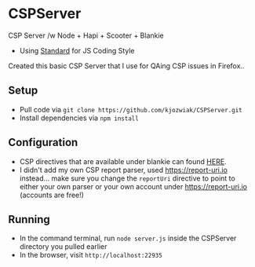 # CSPServer
CSP Server /w Node + Hapi + Scooter + Blankie

- Using [Standard](https://www.npmjs.com/package/standard) for JS Coding Style

Created this basic CSP Server that I use for QAing CSP issues in Firefox..

## Setup

- Pull code via `git clone https://github.com/kjozwiak/CSPServer.git`
- Install dependencies via `npm install`

## Configuration

- CSP directives that are available under blankie can found [HERE](https://github.com/nlf/blankie#options).
- I didn't add my own CSP report parser, used https://report-uri.io instead... make sure you change the `reportUri` directive to point to either your own parser or your own account under https://report-uri.io (accounts are free!)

## Running

- In the command terminal, run `node server.js` inside the CSPServer directory you pulled earlier
- In the browser, visit `http://localhost:22935`